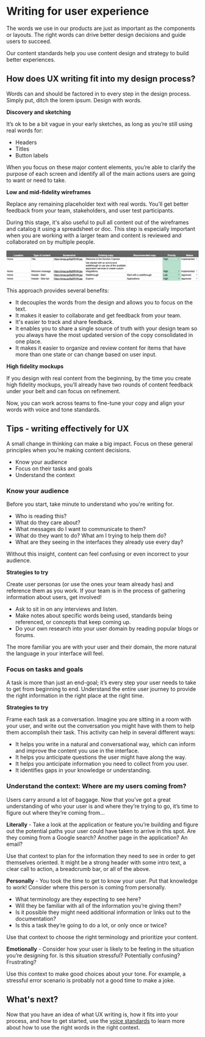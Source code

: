 # Writing for user experience

The words we use in our products are just as important as the components or layouts. The right words can drive better design decisions and guide users to succeed.

Our content standards help you use content design and strategy to build better experiences.

## How does UX writing fit into my design process?

Words can and should be factored in to every step in the design process. Simply put, ditch the lorem ipsum. Design with words.

**Discovery and sketching**

It’s ok to be a bit vague in your early sketches, as long as you’re still using real words for:
* Headers
* Titles
* Button labels

When you focus on these major content elements, you’re able to clarify the purpose of each screen and identify all of the main actions users are going to want or need to take.

**Low and mid-fidelity wireframes**

Replace any remaining placeholder text with real words. You’ll get better feedback from your team, stakeholders, and user test participants.

During this stage, it's also useful to pull all content out of the wireframes and catalog it using a spreadsheet or doc. This step is especially important when you are working with a larger team and content is reviewed and collaborated on by multiple people.

![Copy doc example](./img/copydoc.png)

This approach provides several benefits:
* It decouples the words from the design and allows you to focus on the text.
* It makes it easier to collaborate and get feedback from your team.
* It's easier to track and share feedback.
* It enables you to share a single source of truth with your design team so you always have the most updated version of the copy consolidated in one place.
* It makes it easier to organize and review content for items that have more than one state or can change based on user input.

**High fidelity mockups**

If you design with real content from the beginning, by the time you create high fidelity mockups, you’ll already have two rounds of content feedback under your belt and can focus on refinement.

Now, you can work across teams to fine-tune your copy and align your words with voice and tone standards.

## Tips - writing effectively for UX

A small change in thinking can make a big impact. Focus on these general principles when you’re making content decisions.

* Know your audience
* Focus on their tasks and goals
* Understand the context

### Know your audience

Before you start, take minute to understand who you're writing for.

* Who is reading this?
* What do they care about?
* What messages do I want to communicate to them?
* What do they want to do? What am I trying to help them do?
* What are they seeing in the interfaces they already use every day?

Without this insight, content can feel confusing or even incorrect to your audience.

**Strategies to try**

Create user personas (or use the ones your team already has) and reference them as you work. If your team is in the process of gathering information about users, get involved!

* Ask to sit in on any interviews and listen.
* Make notes about specific words being used, standards being referenced, or concepts that keep coming up.
* Do your own research into your user domain by reading popular blogs or forums.

The more familiar you are with your user and their domain, the more natural the language in your interface will feel.

### Focus on tasks and goals

A task is more than just an end-goal; it’s every step your user needs to take to get from beginning to end. Understand the entire user journey to provide the right information in the right place at the right time.

**Strategies to try**

Frame each task as a conversation. Imagine you are sitting in a room with your user, and write out the conversation you might have with them to help them accomplish their task. This activity can help in several different ways:
* It helps you write in a natural and conversational way, which can inform and improve the content you use in the interface.
* It helps you anticipate questions the user might have along the way.
* It helps you anticipate information you need to collect from you user.
* It identifies gaps in your knowledge or understanding.

### Understand the context: Where are my users coming from?

Users carry around a lot of baggage. Now that you’ve got a great understanding of who your user is and where they’re trying to go, it’s time to figure out where they’re coming from...

**Literally** - Take a look at the application or feature you’re building and figure out the potential paths your user could have taken to arrive in this spot. Are they coming from a Google search? Another page in the application? An email?

Use that context to plan for the information they need to see in order to get themselves oriented. It might be a strong header with some intro text, a clear call to action, a breadcrumb bar, or all of the above.

**Personally** - You took the time to get to know your user. Put that knowledge to work! Consider where this person is coming from personally.
* What terminology are they expecting to see here?
* Will they be familiar with all of the information you’re giving them?
* Is it possible they might need additional information or links out to the documentation?
* Is this a task they’re going to do a lot, or only once or twice?

Use that context to choose the right terminology and prioritize your content.

**Emotionally** - Consider how your user is likely to be feeling in the situation you’re designing for. Is this situation stressful? Potentially confusing? Frustrating?

Use this context to make good choices about your tone. For example, a stressful error scenario is probably not a good time to make a joke.

## What's next?

Now that you have an idea of what UX writing is, how it fits into your process, and how to get started, use the [voice standards](/design-guidelines/content/voice-and-tone) to learn more about how to use the right words in the right context.

